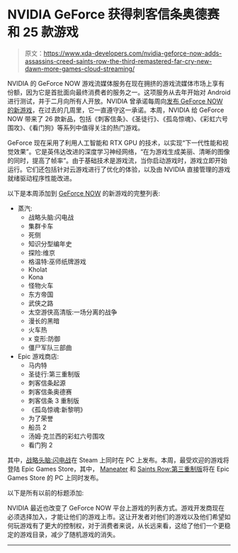 # NVIDIA GeForce 获得刺客信条奥德赛和 25 款游戏

> 原文：<https://www.xda-developers.com/nvidia-geforce-now-adds-assassins-creed-saints-row-the-third-remastered-far-cry-new-dawn-more-games-cloud-streaming/>

NVIDIA 的 GeForce NOW 游戏流媒体服务在现在拥挤的游戏流媒体市场上享有份额，因为它是首批面向最终消费者的服务之一。这项服务从去年开始对 Android 进行测试，并于二月向所有人开放。NVIDIA 曾承诺每周向[发布 GeForce NOW 的新游戏](https://www.xda-developers.com/nvidia-announce-new-games-geforce-now-every-week/)，在过去的几周里，它一直遵守这一承诺。本周，NVIDIA 给 GeForce NOW 带来了 26 款新品，包括《刺客信条》、《圣徒行》、《孤岛惊魂》、《彩虹六号围攻》、《看门狗》等系列中值得关注的热门游戏。

GeForce 现在采用了利用人工智能和 RTX GPU 的技术，以实现“下一代性能和视觉效果”。它是英伟达改进的深度学习神经网络，“在为游戏生成美丽、清晰的图像的同时，提高了帧率”。由于基础技术是游戏流，当你启动游戏时，游戏立即开始运行。它们还包括针对云游戏进行了优化的体验，以及由 NVIDIA 直接管理的游戏就绪驱动程序性能改进。

以下是本周添加到 [GeForce NOW](https://play.google.com/store/apps/details?id=com.nvidia.geforcenow) 的新游戏的完整列表:

*   蒸汽:
    *   战略头脑:闪电战
    *   集群卡车
    *   死侧
    *   知识分型编年史
    *   探险:维京
    *   格温特:巫师纸牌游戏
    *   Kholat
    *   Kona
    *   怪物火车
    *   东方帝国
    *   武侠之路
    *   太空游侠高清版:一场分离的战争
    *   漫长的黑暗
    *   火车热
    *   x 变形:防御
    *   僵尸军队三部曲
*   Epic 游戏商店:
    *   马内特
    *   圣徒行:第三重制版
    *   刺客信条起源
    *   刺客信条奥德赛
    *   刺客信条 3 重制版
    *   《孤岛惊魂:新黎明》
    *   为了荣誉
    *   船员 2
    *   汤姆·克兰西的彩虹六号围攻
    *   看门狗 2

其中，[战略头脑:闪电战](https://store.steampowered.com/app/1200330/Strategic_Mind_Blitzkrieg/)在 Steam 上同时在 PC 上发布。本周，最受欢迎的游戏将登陆 Epic Games Store，其中， [Maneater](https://www.epicgames.com/store/en-US/product/maneater/home) 和 [Saints Row:第三重制版](https://www.epicgames.com/store/en-US/product/saints-row-the-third-remastered/home)将在 Epic Games Store 的 PC 上同时发布。

以下是所有以前的标题添加:

NVIDIA 最近也改变了 GeForce NOW 平台上游戏的列表方式。游戏开发商现在必须选择加入，才能让他们的游戏上市。这让开发者对他们的游戏以及他们希望如何玩游戏有了更大的控制权，对于消费者来说，从长远来看，这给了他们一个更稳定的游戏目录，减少了随机游戏的消失。

* * *